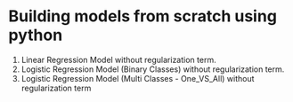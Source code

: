# Building models from scratch using python

1. Linear Regression Model without regularization term. 
2. Logistic Regression Model (Binary Classes) without regularization term.
3. Logistic Regression Model (Multi Classes - One_VS_All) without regularization term